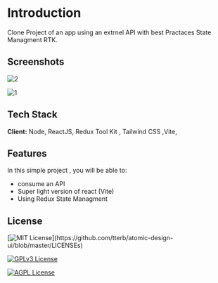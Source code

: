 
# Introduction
Clone Project of an app using an  extrnel API with best Practaces State Managment RTK.

## Screenshots
![2](https://user-images.githubusercontent.com/79026033/201666269-3b7c99ff-ca10-4e8f-b587-6a0f5ab8b97b.png)


![1](https://user-images.githubusercontent.com/79026033/201666272-4d8bd114-a85f-4827-8537-57bff81f2699.png)
## Tech Stack

**Client:** Node, ReactJS, Redux Tool Kit , Tailwind CSS ,Vite,


## Features

In this simple project , you will be able to:

- consume an API
- Super light version of react (Vite)
- Using Redux State Managment 

## License

[![MIT License](https://img.shields.io/apm/l/atomic-design-ui.svg?)](https://github.com/tterb/atomic-design-ui/blob/master/LICENSEs)

[![GPLv3 License](https://img.shields.io/badge/License-GPL%20v3-yellow.svg)](https://opensource.org/licenses/)

[![AGPL License](https://img.shields.io/badge/license-AGPL-blue.svg)](http://www.gnu.org/licenses/agpl-3.0)

